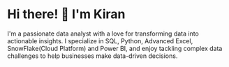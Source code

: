 # Hi there! 👋 I'm Kiran
I'm a passionate data analyst with a love for transforming data into actionable insights. I specialize in SQL, Python, Advanced Excel, SnowFlake(Cloud Platform) and Power BI, and enjoy tackling complex data challenges to help businesses make data-driven decisions.
